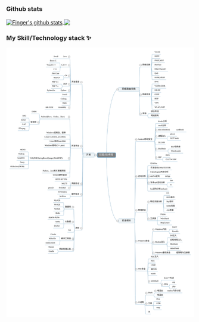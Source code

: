 ### Github stats
<a href="https://github.com/spianmo">
  <img align="center" src="https://github-readme-stats.anuraghazra1.vercel.app/api?username=spianmo&show_icons=true&include_all_commits=true&count_private=true&hide=contribs,prs" alt="Finger's github stats" />
</a>
<a href="https://github.com/spianmo">
  <!-- Change the `github-readme-stats.anuraghazra1.vercel.app` to `github-readme-stats.vercel.app`  -->
  <img align="center" src="https://github-readme-stats.anuraghazra1.vercel.app/api/top-langs/?username=spianmo&count_private=true&layout=compact" />
</a>

### My Skill/Technology stack ✨
![](https://raw.githubusercontent.com/spianmo/spianmo/master/Silk.svg)

<!--START_SECTION:waka-->
<!--END_SECTION:waka-->
